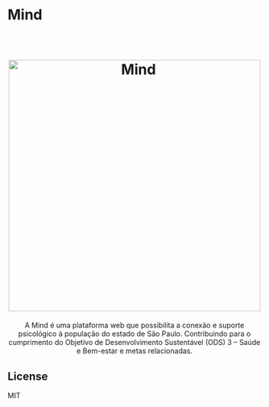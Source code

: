 # Mind 

<h1 align="center">
  <br>
  <a href="http://www.amitmerchant.com/electron-markdownify"><img src= https://github.com/user-attachments/assets/07cd5215-188e-4b52-9474-cb26bcd930d1 alt="Mind" width="500">
  </a> 
  </br>
</h1>
   <p align="center"> A Mind é uma plataforma web que possibilita a conexão e suporte psicológico à população do estado de São Paulo. Contribuindo para o cumprimento do Objetivo de Desenvolvimento Sustentável (ODS) 3 – Saúde e Bem-estar e metas relacionadas.​</p>


## License

MIT


